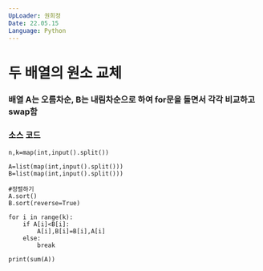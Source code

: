 ```yaml
---
UpLoader: 권희정
Date: 22.05.15
Language: Python
---
```


# 두 배열의 원소 교체

 
  

### 배열 A는 오름차순, B는 내림차순으로 하여 for문을 돌면서 각각 비교하고 swap함



### 소스 코드

```
n,k=map(int,input().split())

A=list(map(int,input().split()))
B=list(map(int,input().split()))

#정렬하기
A.sort()
B.sort(reverse=True)

for i in range(k):
    if A[i]<B[i]:
        A[i],B[i]=B[i],A[i]
    else:
        break

print(sum(A))


```
